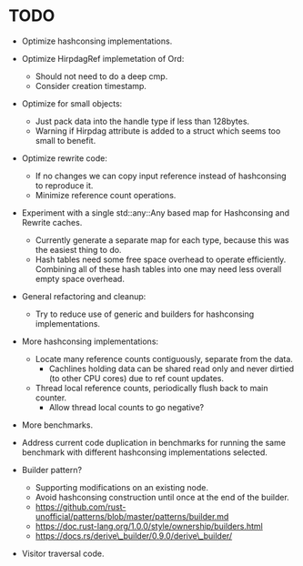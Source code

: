 # TODO

- Optimize hashconsing implementations.

- Optimize HirpdagRef implemetation of Ord:
  - Should not need to do a deep cmp.
  - Consider creation timestamp.

- Optimize for small objects:
  - Just pack data into the handle type if less than 128bytes.
  - Warning if Hirpdag attribute is added to a struct which seems too small to benefit.

- Optimize rewrite code:
  - If no changes we can copy input reference instead of hashconsing to reproduce it.
  - Minimize reference count operations.

- Experiment with a single std::any::Any based map for Hashconsing and Rewrite caches.
  - Currently generate a separate map for each type, because this was the easiest thing to do.
  - Hash tables need some free space overhead to operate efficiently.
    Combining all of these hash tables into one may need less overall empty space overhead.

- General refactoring and cleanup:
  - Try to reduce use of generic and builders for hashconsing implementations.

- More hashconsing implementations:
  - Locate many reference counts contiguously, separate from the data.
    - Cachlines holding data can be shared read only and never dirtied (to other CPU cores)
      due to ref count updates.
  - Thread local reference counts, periodically flush back to main counter.
    - Allow thread local counts to go negative?

- More benchmarks.

- Address current code duplication in benchmarks for running the same benchmark
  with different hashconsing implementations selected.

- Builder pattern?
  - Supporting modifications on an existing node.
  - Avoid hashconsing construction until once at the end of the builder.
  - https://github.com/rust-unofficial/patterns/blob/master/patterns/builder.md
  - https://doc.rust-lang.org/1.0.0/style/ownership/builders.html
  - https://docs.rs/derive\_builder/0.9.0/derive\_builder/

- Visitor traversal code.
